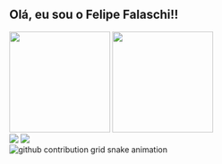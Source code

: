 ## Olá, eu sou o Felipe Falaschi!!

<div>
 <a ref="https://beacons.ai/FelipeFalaschi">
  <img height="180em" src="https://github-readme-stats.vercel.app/api?username=FelipeFalaschi&show_icons=true&theme=dracul&include_all_commits=true&count_private=true"/>
  <img height="180em" src="https://github-readme-stats.vercel.app/api/top-langs/?username=FelipeFalaschi&layout=compact&langs_count=16&theme=dracula"/>
</div>

  <div>
    <a href="https://https://www.linkedin.com/in/felipe-falaschi-784159345/" target="_blank"><img src="https://img.shields.io/badge/-LinkedIn-%230077B5?style=for-the-badge&logo=linkedin&logoColor=white" target="_blank"></a> 
   <a href = "felipefalaschi2@gmail.com"><img src="https://img.shields.io/badge/-Gmail-%23333?style=for-the-badge&logo=gmail&logoColor=white" target="_blank"></a>
  </div>

  <picture>
  <source media="(prefers-color-scheme: dark)" srcset="https://raw.githubusercontent.com/FelipeFalaschi/FelipeFalaschi/output/github-contribution-grid-snake-dark.svg">
  <source media="(prefers-color-scheme: light)" srcset="https://raw.githubusercontent.com/FelipeFalaschi/FelipeFalaschi/output/github-contribution-grid-snake.svg">
  <img alt="github contribution grid snake animation" src="https://raw.githubusercontent.com/FelipeFalaschi/FelipeFalaschi/output/github-contribution-grid-snake.svg">
</picture>
